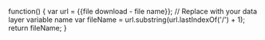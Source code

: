 function() {
  var url = {{file download - file name}}; // Replace with your data layer variable name
  var fileName = url.substring(url.lastIndexOf('/') + 1);
  return fileName;
}



